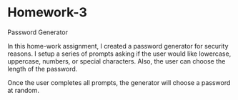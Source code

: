 # Homework-3
Password Generator

In this home-work assignment, I created a password generator for security reasons. I setup a series of prompts asking if the user would like lowercase, uppercase, numbers, or special characters. Also, the user can choose the length of the password.

Once the user completes all prompts, the generator will choose a password at random. 
